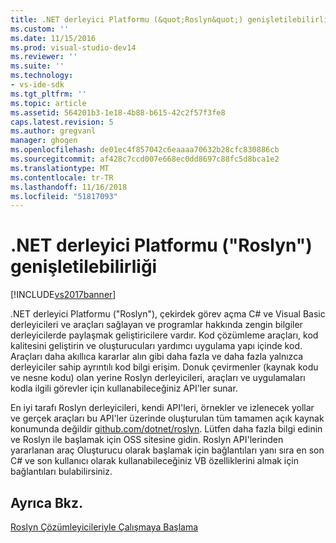 ```yaml
---
title: .NET derleyici Platformu (&quot;Roslyn&quot;) genişletilebilirliği | Microsoft Docs
ms.custom: ''
ms.date: 11/15/2016
ms.prod: visual-studio-dev14
ms.reviewer: ''
ms.suite: ''
ms.technology:
- vs-ide-sdk
ms.tgt_pltfrm: ''
ms.topic: article
ms.assetid: 564201b3-1e18-4b88-b615-42c2f57f3fe8
caps.latest.revision: 5
ms.author: gregvanl
manager: ghogen
ms.openlocfilehash: de01ec4f857042c6eaaaa70632b28cfc830886cb
ms.sourcegitcommit: af428c7ccd007e668ec0dd8697c88fc5d8bca1e2
ms.translationtype: MT
ms.contentlocale: tr-TR
ms.lasthandoff: 11/16/2018
ms.locfileid: "51817093"
---
```

# <a name="net-compiler-platform-quotroslynquot-extensibility"></a>.NET derleyici Platformu (&quot;Roslyn&quot;) genişletilebilirliği
[!INCLUDE[vs2017banner](../includes/vs2017banner.md)]

.NET derleyici Platformu ("Roslyn"), çekirdek görev açma C# ve Visual Basic derleyicileri ve araçları sağlayan ve programlar hakkında zengin bilgiler derleyicilerde paylaşmak geliştiricilere vardır. Kod çözümleme araçları, kod kalitesini geliştirin ve oluşturucuları yardımcı uygulama yapı içinde kod. Araçları daha akıllıca kararlar alın gibi daha fazla ve daha fazla yalnızca derleyiciler sahip ayrıntılı kod bilgi erişim. Donuk çevirmenler (kaynak kodu ve nesne kodu) olan yerine Roslyn derleyicileri, araçları ve uygulamaları kodla ilgili görevler için kullanabileceğiniz API'ler sunar.  
  
 En iyi tarafı Roslyn derleyicileri, kendi API'leri, örnekler ve izlenecek yollar ve gerçek araçları bu API'ler üzerinde oluşturulan tüm tamamen açık kaynak konumunda değildir [github.com/dotnet/roslyn](https://github.com/dotnet/Roslyn). Lütfen daha fazla bilgi edinin ve Roslyn ile başlamak için OSS sitesine gidin. Roslyn API'lerinden yararlanan araç Oluşturucu olarak başlamak için bağlantıları yanı sıra en son C# ve son kullanıcı olarak kullanabileceğiniz VB özelliklerini almak için bağlantıları bulabilirsiniz.  
  
## <a name="see-also"></a>Ayrıca Bkz.  
 [Roslyn Çözümleyicileriyle Çalışmaya Başlama](../extensibility/getting-started-with-roslyn-analyzers.md)

